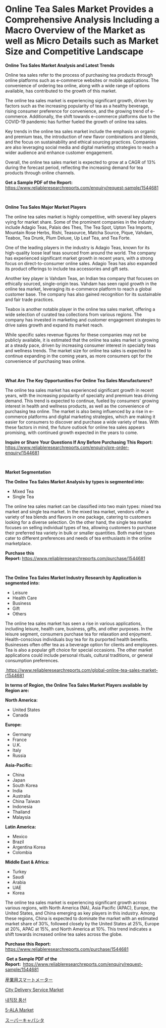 <p><h1>Online Tea Sales Market Provides a Comprehensive Analysis Including a Macro Overview of the Market as well as Micro Details such as Market Size and Competitive Landscape</h1></p><p><strong>Online Tea Sales Market Analysis and Latest Trends</strong></p>
<p><p>Online tea sales refer to the process of purchasing tea products through online platforms such as e-commerce websites or mobile applications. The convenience of ordering tea online, along with a wide range of options available, has contributed to the growth of this market.</p><p>The online tea sales market is experiencing significant growth, driven by factors such as the increasing popularity of tea as a healthy beverage, rising consumer preference for convenience, and the growing trend of e-commerce. Additionally, the shift towards e-commerce platforms due to the COVID-19 pandemic has further fueled the growth of online tea sales.</p><p>Key trends in the online tea sales market include the emphasis on organic and premium teas, the introduction of new flavor combinations and blends, and the focus on sustainability and ethical sourcing practices. Companies are also leveraging social media and digital marketing strategies to reach a wider audience and enhance customer engagement.</p><p>Overall, the online tea sales market is expected to grow at a CAGR of 13% during the forecast period, reflecting the increasing demand for tea products through online channels.</p></p>
<p><strong>Get a Sample PDF of the Report:&nbsp;</strong> <a href="https://www.reliableresearchreports.com/enquiry/request-sample/1544681">https://www.reliableresearchreports.com/enquiry/request-sample/1544681</a></p>
<p>&nbsp;</p>
<p><strong>Online Tea Sales Major Market Players</strong></p>
<p><p>The online tea sales market is highly competitive, with several key players vying for market share. Some of the prominent companies in the industry include Adagio Teas, Palais des Thes, The Tea Spot, Upton Tea Imports, Mountain Rose Herbs, Rishi, Teasource, Matcha Source, Pique, Vahdam, Teabox, Tea Drunk, Plum Deluxe, Up Leaf Tea, and Tea Forte.</p><p>One of the leading players in the industry is Adagio Teas, known for its high-quality loose leaf teas sourced from around the world. The company has experienced significant market growth in recent years, with a strong focus on direct-to-consumer online sales. Adagio Teas has also expanded its product offerings to include tea accessories and gift sets.</p><p>Another key player is Vahdam Teas, an Indian tea company that focuses on ethically sourced, single-origin teas. Vahdam has seen rapid growth in the online tea market, leveraging its e-commerce platform to reach a global customer base. The company has also gained recognition for its sustainable and fair trade practices.</p><p>Teabox is another notable player in the online tea sales market, offering a wide selection of curated tea collections from various regions. The company has invested in marketing and customer engagement strategies to drive sales growth and expand its market reach.</p><p>While specific sales revenue figures for these companies may not be publicly available, it is estimated that the online tea sales market is growing at a steady pace, driven by increasing consumer interest in specialty teas and wellness trends. The market size for online tea sales is expected to continue expanding in the coming years, as more consumers opt for the convenience of purchasing teas online.</p></p>
<p>&nbsp;</p>
<p><strong>What Are The Key Opportunities For Online Tea Sales Manufacturers?</strong></p>
<p><p>The online tea sales market has experienced significant growth in recent years, with the increasing popularity of specialty and premium teas driving demand. This trend is expected to continue, fueled by consumers' growing interest in health and wellness products, as well as the convenience of purchasing tea online. The market is also being influenced by a rise in e-commerce platforms and digital marketing strategies, which are making it easier for consumers to discover and purchase a wide variety of teas. With these factors in mind, the future outlook for online tea sales appears promising, with continued growth expected in the years to come.</p></p>
<p><strong>Inquire or Share Your Questions If Any Before Purchasing This Report:</strong> <a href="https://www.reliableresearchreports.com/enquiry/pre-order-enquiry/1544681">https://www.reliableresearchreports.com/enquiry/pre-order-enquiry/1544681</a></p>
<p>&nbsp;</p>
<p><strong>Market Segmentation</strong></p>
<p><strong>The Online Tea Sales Market Analysis by types is segmented into:</strong></p>
<p><ul><li>Mixed Tea</li><li>Single Tea</li></ul></p>
<p><p>The online tea sales market can be classified into two main types: mixed tea market and single tea market. In the mixed tea market, vendors offer a variety of tea blends and flavors in one package, catering to customers looking for a diverse selection. On the other hand, the single tea market focuses on selling individual types of tea, allowing customers to purchase their preferred tea variety in bulk or smaller quantities. Both market types cater to different preferences and needs of tea enthusiasts in the online marketplace.</p></p>
<p><strong>Purchase this Report:&nbsp;</strong><a href="https://www.reliableresearchreports.com/purchase/1544681">https://www.reliableresearchreports.com/purchase/1544681</a></p>
<p>&nbsp;</p>
<p><strong>The Online Tea Sales Market Industry Research by Application is segmented into:</strong></p>
<p><ul><li>Leisure</li><li>Health Care</li><li>Business</li><li>Gift</li><li>Others</li></ul></p>
<p><p>The online tea sales market has seen a rise in various applications, including leisure, health care, business, gifts, and other purposes. In the leisure segment, consumers purchase tea for relaxation and enjoyment. Health-conscious individuals buy tea for its purported health benefits. Businesses often offer tea as a beverage option for clients and employees. Tea is also a popular gift choice for special occasions. The other market applications could include personal rituals, cultural traditions, or general consumption preferences.</p></p>
<p><a href="https://www.reliableresearchreports.com/global-online-tea-sales-market-r1544681">&nbsp;https://www.reliableresearchreports.com/global-online-tea-sales-market-r1544681</a></p>
<p><strong>In terms of Region, the Online Tea Sales Market Players available by Region are:</strong></p>
<p>
    <p> <strong> North America: </strong>
        <ul>
            <li>United States</li>
            <li>Canada</li>
        </ul>
        </p> 
    <p> <strong> Europe: </strong>
        <ul>
            <li>Germany</li>
            <li>France</li>
            <li>U.K.</li>
            <li>Italy</li>
            <li>Russia</li>
        </ul>
        </p> 
    <p> <strong> Asia-Pacific: </strong>
        <ul>
            <li>China</li>
            <li>Japan</li>
            <li>South Korea</li>
            <li>India</li>
            <li>Australia</li>
            <li>China Taiwan</li>
            <li>Indonesia</li>
            <li>Thailand</li>
            <li>Malaysia</li>
        </ul>
        </p> 
    <p> <strong> Latin America: </strong>
        <ul>
            <li>Mexico</li>
            <li>Brazil</li>
            <li>Argentina Korea</li>
            <li>Colombia</li>
        </ul>
        </p> 
    <p> <strong> Middle East & Africa: </strong>
        <ul>
            <li>Turkey</li>
            <li>Saudi</li>
            <li>Arabia</li>
            <li>UAE</li>
            <li>Korea</li>
        </ul>
    </p>
    </p>
<p><p>The online tea sales market is experiencing significant growth across various regions, with North America (NA), Asia Pacific (APAC), Europe, the United States, and China emerging as key players in this industry. Among these regions, China is expected to dominate the market with an estimated market share of 30%, followed closely by the United States at 25%, Europe at 20%, APAC at 15%, and North America at 10%. This trend indicates a shift towards increased online tea sales across the globe.</p></p>
<p><strong>Purchase this Report: </strong><a href="https://www.reliableresearchreports.com/purchase/1544681">https://www.reliableresearchreports.com/purchase/1544681</a></p>
<p>&nbsp;<strong>Get a Sample PDF of the Report:&nbsp;&nbsp;</strong><a href="https://www.reliableresearchreports.com/enquiry/request-sample/1544681">https://www.reliableresearchreports.com/enquiry/request-sample/1544681</a></p>
<p><strong></strong></p>
<p><p><a href="https://github.com/zoetazuur/Market-Research-Report-List-1/blob/main/384843659843.md">産業用スマートメーター</a></p><p><a href="https://github.com/Valeridd446677/Market-Research-Report-List-1/blob/main/city-delivery-service-market.md">City Delivery Service Market</a></p><p><a href="https://github.com/anton65482023/Market-Research-Report-List-1/blob/main/177201358704.md">내직장 풍선</a></p><p><a href="https://issuu.com/reportprime-2/docs/5-ala-market-size-2030.pptx">5-ALA Market</a></p><p><a href="https://github.com/VinceMarvin1/Market-Research-Report-List-1/blob/main/605445659844.md">スーパーキャパシタ</a></p></p>